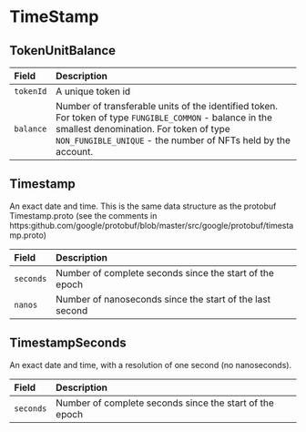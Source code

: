 # TimeStamp

## TokenUnitBalance

| Field | Description |
| :--- | :--- |
| `tokenId` | A unique token id |
| `balance` | Number of transferable units of the identified token. For token of type `FUNGIBLE_COMMON` - balance in the smallest denomination. For token of type `NON_FUNGIBLE_UNIQUE` - the number of NFTs held by the account. |

## Timestamp

An exact date and time. This is the same data structure as the protobuf Timestamp.proto \(see the comments in https:github.com/google/protobuf/blob/master/src/google/protobuf/timestamp.proto\)

| Field | Description |
| :--- | :--- |
| `seconds` | Number of complete seconds since the start of the epoch |
| `nanos` | Number of nanoseconds since the start of the last second |

## TimestampSeconds

An exact date and time, with a resolution of one second \(no nanoseconds\).

| Field | Description |
| :--- | :--- |
| `seconds` | Number of complete seconds since the start of the epoch |

